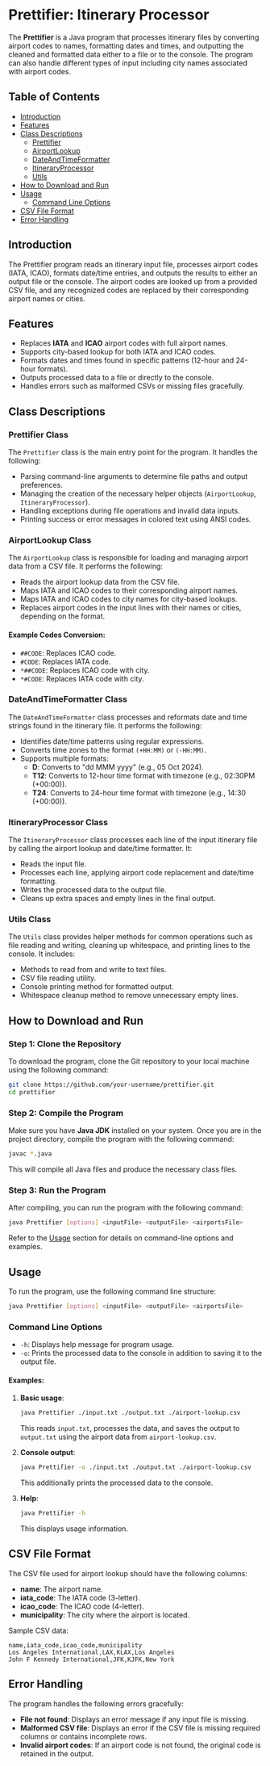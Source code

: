 
# Prettifier: Itinerary Processor

The **Prettifier** is a Java program that processes itinerary files by converting airport codes to names, formatting dates and times, and outputting the cleaned and formatted data either to a file or to the console. The program can also handle different types of input including city names associated with airport codes.

## Table of Contents
- [Introduction](#introduction)
- [Features](#features)
- [Class Descriptions](#class-descriptions)
  - [Prettifier](#prettifier-class)
  - [AirportLookup](#airportlookup-class)
  - [DateAndTimeFormatter](#dateandtimeformatter-class)
  - [ItineraryProcessor](#itineraryprocessor-class)
  - [Utils](#utils-class)
- [How to Download and Run](#how-to-download-and-run)
- [Usage](#usage)
  - [Command Line Options](#command-line-options)
- [CSV File Format](#csv-file-format)
- [Error Handling](#error-handling)

## Introduction

The Prettifier program reads an itinerary input file, processes airport codes (IATA, ICAO), formats date/time entries, and outputs the results to either an output file or the console. The airport codes are looked up from a provided CSV file, and any recognized codes are replaced by their corresponding airport names or cities.

## Features

- Replaces **IATA** and **ICAO** airport codes with full airport names.
- Supports city-based lookup for both IATA and ICAO codes.
- Formats dates and times found in specific patterns (12-hour and 24-hour formats).
- Outputs processed data to a file or directly to the console.
- Handles errors such as malformed CSVs or missing files gracefully.

## Class Descriptions

### Prettifier Class

The `Prettifier` class is the main entry point for the program. It handles the following:

- Parsing command-line arguments to determine file paths and output preferences.
- Managing the creation of the necessary helper objects (`AirportLookup`, `ItineraryProcessor`).
- Handling exceptions during file operations and invalid data inputs.
- Printing success or error messages in colored text using ANSI codes.

### AirportLookup Class

The `AirportLookup` class is responsible for loading and managing airport data from a CSV file. It performs the following:

- Reads the airport lookup data from the CSV file.
- Maps IATA and ICAO codes to their corresponding airport names.
- Maps IATA and ICAO codes to city names for city-based lookups.
- Replaces airport codes in the input lines with their names or cities, depending on the format.

#### Example Codes Conversion:
- `##CODE`: Replaces ICAO code.
- `#CODE`: Replaces IATA code.
- `*##CODE`: Replaces ICAO code with city.
- `*#CODE`: Replaces IATA code with city.

### DateAndTimeFormatter Class

The `DateAndTimeFormatter` class processes and reformats date and time strings found in the itinerary file. It performs the following:

- Identifies date/time patterns using regular expressions.
- Converts time zones to the format `(+HH:MM)` or `(-HH:MM)`.
- Supports multiple formats:
  - **D**: Converts to "dd MMM yyyy" (e.g., 05 Oct 2024).
  - **T12**: Converts to 12-hour time format with timezone (e.g., 02:30PM (+00:00)).
  - **T24**: Converts to 24-hour time format with timezone (e.g., 14:30 (+00:00)).

### ItineraryProcessor Class

The `ItineraryProcessor` class processes each line of the input itinerary file by calling the airport lookup and date/time formatter. It:

- Reads the input file.
- Processes each line, applying airport code replacement and date/time formatting.
- Writes the processed data to the output file.
- Cleans up extra spaces and empty lines in the final output.

### Utils Class

The `Utils` class provides helper methods for common operations such as file reading and writing, cleaning up whitespace, and printing lines to the console. It includes:

- Methods to read from and write to text files.
- CSV file reading utility.
- Console printing method for formatted output.
- Whitespace cleanup method to remove unnecessary empty lines.

## How to Download and Run

### Step 1: Clone the Repository

To download the program, clone the Git repository to your local machine using the following command:

```bash
git clone https://github.com/your-username/prettifier.git
cd prettifier
```

### Step 2: Compile the Program

Make sure you have **Java JDK** installed on your system. Once you are in the project directory, compile the program with the following command:

```bash
javac *.java
```

This will compile all Java files and produce the necessary class files.

### Step 3: Run the Program

After compiling, you can run the program with the following command:

```bash
java Prettifier [options] <inputFile> <outputFile> <airportsFile>
```

Refer to the [Usage](#usage) section for details on command-line options and examples.


## Usage

To run the program, use the following command line structure:

```bash
java Prettifier [options] <inputFile> <outputFile> <airportsFile>
```

### Command Line Options

- `-h`: Displays help message for program usage.
- `-o`: Prints the processed data to the console in addition to saving it to the output file.

#### Examples:
1. **Basic usage**:
   ```bash
   java Prettifier ./input.txt ./output.txt ./airport-lookup.csv
   ```
   This reads `input.txt`, processes the data, and saves the output to `output.txt` using the airport data from `airport-lookup.csv`.

2. **Console output**:
   ```bash
   java Prettifier -o ./input.txt ./output.txt ./airport-lookup.csv
   ```
   This additionally prints the processed data to the console.

3. **Help**:
   ```bash
   java Prettifier -h
   ```
   This displays usage information.

## CSV File Format

The CSV file used for airport lookup should have the following columns:

- **name**: The airport name.
- **iata_code**: The IATA code (3-letter).
- **icao_code**: The ICAO code (4-letter).
- **municipality**: The city where the airport is located.

Sample CSV data:
```csv
name,iata_code,icao_code,municipality
Los Angeles International,LAX,KLAX,Los Angeles
John F Kennedy International,JFK,KJFK,New York
```

## Error Handling

The program handles the following errors gracefully:

- **File not found**: Displays an error message if any input file is missing.
- **Malformed CSV file**: Displays an error if the CSV file is missing required columns or contains incomplete rows.
- **Invalid airport codes**: If an airport code is not found, the original code is retained in the output.

